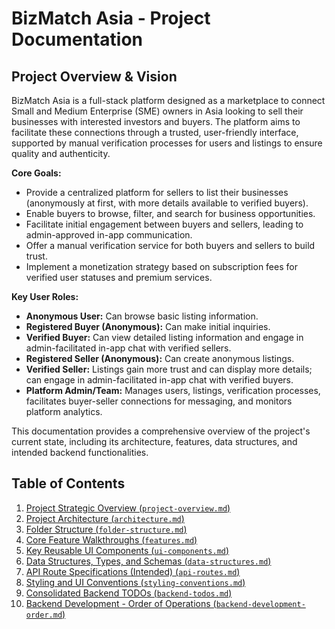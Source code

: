 
# BizMatch Asia - Project Documentation

## Project Overview & Vision

BizMatch Asia is a full-stack platform designed as a marketplace to connect Small and Medium Enterprise (SME) owners in Asia looking to sell their businesses with interested investors and buyers. The platform aims to facilitate these connections through a trusted, user-friendly interface, supported by manual verification processes for users and listings to ensure quality and authenticity.

**Core Goals:**
- Provide a centralized platform for sellers to list their businesses (anonymously at first, with more details available to verified buyers).
- Enable buyers to browse, filter, and search for business opportunities.
- Facilitate initial engagement between buyers and sellers, leading to admin-approved in-app communication.
- Offer a manual verification service for both buyers and sellers to build trust.
- Implement a monetization strategy based on subscription fees for verified user statuses and premium services.

**Key User Roles:**
- **Anonymous User:** Can browse basic listing information.
- **Registered Buyer (Anonymous):** Can make initial inquiries.
- **Verified Buyer:** Can view detailed listing information and engage in admin-facilitated in-app chat with verified sellers.
- **Registered Seller (Anonymous):** Can create anonymous listings.
- **Verified Seller:** Listings gain more trust and can display more details; can engage in admin-facilitated in-app chat with verified buyers.
- **Platform Admin/Team:** Manages users, listings, verification processes, facilitates buyer-seller connections for messaging, and monitors platform analytics.

This documentation provides a comprehensive overview of the project's current state, including its architecture, features, data structures, and intended backend functionalities.

## Table of Contents

1.  [Project Strategic Overview (`project-overview.md`)](project-overview.md)
2.  [Project Architecture (`architecture.md`)](architecture.md)
3.  [Folder Structure (`folder-structure.md`)](folder-structure.md)
4.  [Core Feature Walkthroughs (`features.md`)](features.md)
5.  [Key Reusable UI Components (`ui-components.md`)](ui-components.md)
6.  [Data Structures, Types, and Schemas (`data-structures.md`)](data-structures.md)
7.  [API Route Specifications (Intended) (`api-routes.md`)](api-routes.md)
8.  [Styling and UI Conventions (`styling-conventions.md`)](styling-conventions.md)
9.  [Consolidated Backend TODOs (`backend-todos.md`)](backend-todos.md)
10. [Backend Development - Order of Operations (`backend-development-order.md`)](backend-development-order.md)

